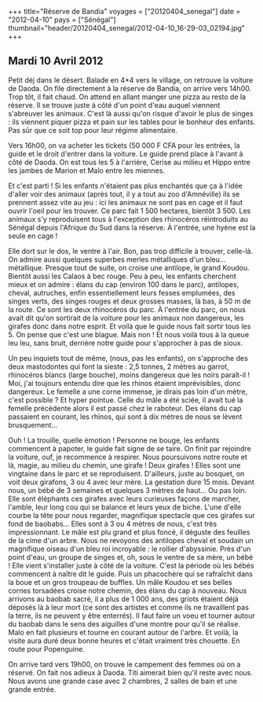 +++
title="Réserve de Bandia"
voyages = ["20120404_senegal"]
date = "2012-04-10"
pays = ["Sénégal"]
thumbnail="header/20120404_senegal/2012-04-10_16-29-03_02194.jpg"
+++

## Mardi 10 Avril 2012

Petit déj dans le désert. Balade en 4*4 vers le village, on retrouve la voiture de Daoda. On file directement à la réserve de Bandia, on arrive vers 14h00. Trop tôt, il fait chaud. On attend en allant manger une pizza au resto de la réserve. Il se trouve juste à côté d'un point d'eau auquel viennent s'abreuver les animaux. C'est là aussi qu'on risque d'avoir le plus de singes : ils viennent piquer pizza et pain sur les tables pour le bonheur des enfants. Pas sûr que ce soit top pour leur régime alimentaire. 

Vers 16h00, on va acheter les tickets (50 000 F CFA pour les entrées, la guide et le droit d'entrer dans la voiture. Le guide prend place à l'avant à côté de Daoda. On est tous les 5 à l'arrière, Cerise au milieu et Hippo entre les jambes de Marion et Malo entre les miennes.

Et c'est parti ! Si les enfants n'étaient pas plus enchantés que ça à l'idée d'aller voir des animaux (après tout, il y a tout au zoo d'Amnéville) ils se prennent assez vite au jeu : ici les animaux ne sont pas en cage et il faut ouvrir l'oeil pour les trouver. Ce parc fait 1 500 hectares, bientôt 3 500. Les animaux s'y reproduisent tous à l'exception des rhinocéros réintroduits au Sénégal depuis l'Afrique du Sud dans la réserve. À l'entrée, une hyène est la seule en cage !

Elle dort sur le dos, le ventre à l'air. Bon, pas trop difficile à trouver, celle-là. On admire aussi quelques superbes merles métalliques d'un bleu... métallique. Presque tout de suite, on croise une antilope, le grand Koudou. Bientôt aussi les Calaos à bec rouge. Peu à peu, les enfants cherchent mieux et on admire : élans du cap (environ 100 dans le parc), antilopes, cheval, autruches, enfin essentiellement leurs fesses emplumées, des singes verts, des singes rouges et deux grosses masses, là bas, à 50 m de la route. Ce sont les deux rhinocéros du parc. À l'entrée du parc, on nous avait dit qu'on sortirait de la voiture pour les animaux non dangereux, les girafes donc dans notre esprit. Et voilà que le guide nous fait sortir tous les 5. On pense que c'est une blague. Mais non ! Et nous voilà tous à la queue leu leu, sans bruit, derrière notre guide pour s'approcher à pas de sioux.

Un peu inquiets tout de même, (nous, pas les enfants), on s'approche des deux mastodontes qui font la sieste : 2,5 tonnes, 2  mètres au garrot, rhinocéros blancs (large bouche), moins dangereux que les noirs paraît-il ! Moi, j'ai toujours entendu dire que les rhinos étaient imprévisibles, donc dangereux. Le femelle a une corne immense, je dirais pas loin d'un mètre, c'est possible ? Et hyper pointue. Celle du mâle a été sciée, il avait tué la femelle précédente alors il est passé chez le raboteur. Des élans du cap passaient en courant, les rhinos, qui sont à dix mètres de nous se lèvent brusquement...

Ouh ! La trouille, quelle émotion ! Personne ne bouge, les enfants commencent à papoter, le guide fait signe de se taire. On finit par rejoindre la voiture, ouf, je recommence à respirer. Nous poursuivons notre route et là, magie, au milieu du chemin, une girafe ! Deux girafes ! Elles sont une vingtaine dans le parc et se reproduisent. D'ailleurs, juste au bosquet, on voit deux girafons, 3 ou 4 avec leur mère. La gestation dure 15 mois. Devant nous, un bébé de 3 semaines et quelques 3 mètres de haut... Ou pas loin. Elle sont éléphants ces girafes avec leurs curieuses façons de marcher, l'amble, leur long cou qui se balance et leurs yeux de biche. L'une d'elle courbe la tête pour nous regarder, magnifique spectacle que ces girafes sur fond de baobabs... Elles sont à 3 ou 4 mètres de nous, c'est très impressionnant. Le mâle est plu grand et plus foncé, il déguste des feuilles de la cime d'un arbre. Nous ne revoyons des antilopes cheval et soudain un magnifique oiseau d'un bleu roi incroyable : le rollier d'abyssinie. Près d'un point d'eau, un groupe de singes et, oh, sous le ventre de sa mère, un bébé ! Elle vient s'installer juste à côté de la voiture. C'est la période où les bébés commencent à naître dit le guide. Puis un phacochère qui se rafraîchit dans la boue et un gros troupeau de buffles. Un mâle Koudou et ses belles cornes torsadées croise notre chemin, des élans du cap à nouveau. Nous arrivons au baobab sacré, il a plus de 1 000 ans, des griots étaient déjà déposés là à leur mort (ce sont des artistes et comme ils ne travaillent pas la terre, ils ne peuvent y être enterrés). Il faut faire un voeu et tourner autour du baobab dans le sens des aiguilles d'une montre pour qu'il se réalise. Malo en fait plusieurs et tourne en courant autour de l'arbre. Et voilà, la visite aura duré deux bonne heures et c'était vraiment très chouette. En route pour Popenguine.

On arrive tard vers 19h00, on trouve le campement des femmes où on a réservé. On fait nos adieux à Daoda. Titi aimerait bien qu'il reste avec nous. Nous avons une grande case avec 2 chambres, 2 salles de bain et une grande entrée.



